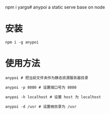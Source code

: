 npm i yargs# anypoi
a static serve base on node


# 安装
```
npm i -g anypoi
```

# 使用方法
```
anypoi # 把当前文件夹作为静态资源服务器目录

anypoi -p 8080 # 设置端口号为 8080

anypoi -h localhost # 设置 host 为 localhost

anypoi -d /usr # 设置根目录为 /usr
```